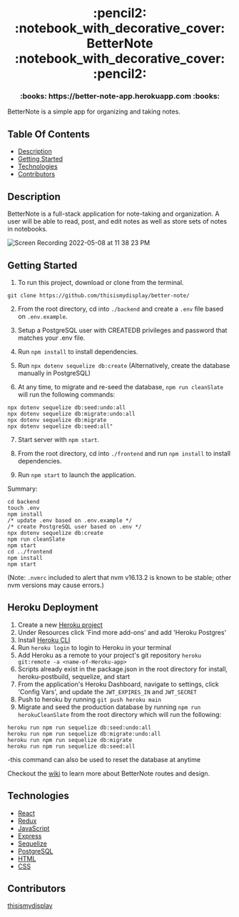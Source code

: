 <h1 align="center">:pencil2: :notebook_with_decorative_cover: BetterNote :notebook_with_decorative_cover: :pencil2:</h1>

<h3 align="center"> :books: https://better-note-app.herokuapp.com :books:</h3>

BetterNote is a simple app for organizing and taking notes.

## Table Of Contents

- [Description](#description)
- [Getting Started](#getting-started)
- [Technologies](#technologies)
- [Contributors](#contributors)

## Description

BetterNote is a full-stack application for note-taking and organization.  A user will be able to read, post, and edit notes as well as store sets of notes in notebooks.

![Screen Recording 2022-05-08 at 11 38 23 PM](https://user-images.githubusercontent.com/66559149/167342092-d83880db-f126-459a-8f25-6ed879b985f7.gif)


## Getting Started

1. To run this project, download or clone from the terminal.
```
git clone https://github.com/thisismydisplay/better-note/
```

2. From the root directory, cd into ```./backend``` and create a ```.env``` file based on ```.env.example```.

3. Setup a PostgreSQL user with CREATEDB privileges and password that matches your .env file. 

4. Run ```npm install``` to install dependencies.

5. Run ```npx dotenv sequelize db:create``` (Alternatively, create the database manually in PostgreSQL)

6. At any time, to migrate and re-seed the database, ```npm run cleanSlate``` will run the following commands:

```
npx dotenv sequelize db:seed:undo:all 
npx dotenv sequelize db:migrate:undo:all 
npx dotenv sequelize db:migrate 
npx dotenv sequelize db:seed:all"
```

7. Start server with ```npm start```.

8. From the root directory, cd into ```./frontend``` and run ```npm install``` to install dependencies.

9. Run ```npm start``` to launch the application.

Summary:
```
cd backend
touch .env
npm install
/* update .env based on .env.example */
/* create PostgreSQL user based on .env */
npx dotenv sequelize db:create 
npm run cleanSlate
npm start
cd ../frontend
npm install
npm start
```

(Note: ```.nvmrc``` included to alert that nvm v16.13.2 is known to be stable; other nvm versions may cause errors.)

## Heroku Deployment

1. Create a new [Heroku project](https://dashboard.heroku.com/apps)
2. Under Resources click 'Find more add-ons' and add 'Heroku Postgres'
3. Install [Heroku CLI](https://devcenter.heroku.com/articles/heroku-cli)
4. Run ```heroku login``` to login to Heroku in your terminal
5. Add Heroku as a remote to your project's git repository 
```heroku git:remote -a <name-of-Heroku-app>```
6. Scripts already exist in the package.json in the root directory for install, heroku-postbuild, sequelize, and start
7. From the application's Heroku Dashboard, navigate to settings, click 'Config Vars', and update the ```JWT_EXPIRES_IN``` and ```JWT_SECRET```
8. Push to heroku by running ```git push heroku main```
9. Migrate and seed the production database by running ```npm run herokuCleanSlate``` from the root directory which will run the following:
```
heroku run npm run sequelize db:seed:undo:all 
heroku run npm run sequelize db:migrate:undo:all 
heroku run npm run sequelize db:migrate 
heroku run npm run sequelize db:seed:all
```
-this command can also be used to reset the database at anytime

Checkout the [wiki](https://github.com/thisismydisplay/better-note/wiki) to learn more about BetterNote routes and design.

## Technologies

-   [React](https://reactjs.org/docs/getting-started.html)
-   [Redux](https://redux.js.org/introduction/getting-started)
-   [JavaScript](https://developer.mozilla.org/en-US/docs/Web/JavaScript)
-   [Express](https://expressjs.com/)
-   [Sequelize](https://sequelize.org/)
-   [PostgreSQL](https://www.postgresql.org/docs/)
-   [HTML](https://developer.mozilla.org/en-US/docs/Web/HTML)
-   [CSS](https://developer.mozilla.org/en-US/docs/Web/css)

## Contributors

[thisismydisplay](https://github.com/thisismydisplay)
